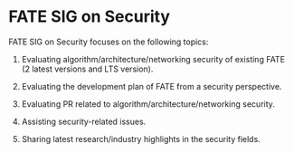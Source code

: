 # FATE SIG on Security

FATE SIG on Security focuses on the following topics:

1. Evaluating algorithm/architecture/networking security of existing FATE (2 latest versions and LTS version).

2. Evaluating the development plan of FATE from a security perspective.

3. Evaluating PR related to algorithm/architecture/networking security.

4. Assisting security-related issues.

5. Sharing latest research/industry highlights in the security fields.
